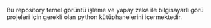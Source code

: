 Bu repository temel görüntü işleme ve yapay zeka ile bilgisayarlı görü projeleri için gerekli olan python kütüphanelerini içermektedir.
